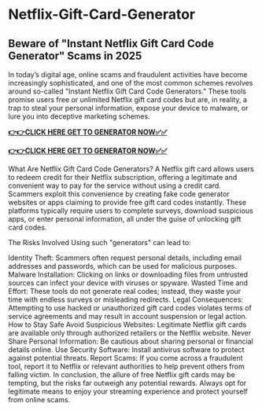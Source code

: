 # Netflix-Gift-Card-Generator

## Beware of "Instant Netflix Gift Card Code Generator" Scams in 2025

In today’s digital age, online scams and fraudulent activities have become increasingly sophisticated, and one of the most common schemes revolves around so-called "Instant Netflix Gift Card Code Generators." These tools promise users free or unlimited Netflix gift card codes but are, in reality, a trap to steal your personal information, expose your device to malware, or lure you into deceptive marketing schemes.

[**👉👉CLICK HERE GET TO GENERATOR NOW✅✅**](https://free24.raj-solution.com/netflix-gift-card/)

[**👉👉CLICK HERE GET TO GENERATOR NOW✅✅**](https://free24.raj-solution.com/netflix-gift-card/)

What Are Netflix Gift Card Code Generators?
A Netflix gift card allows users to redeem credit for their Netflix subscription, offering a legitimate and convenient way to pay for the service without using a credit card. Scammers exploit this convenience by creating fake code generator websites or apps claiming to provide free gift card codes instantly. These platforms typically require users to complete surveys, download suspicious apps, or enter personal information, all under the guise of unlocking gift card codes.

The Risks Involved
Using such "generators" can lead to:

Identity Theft: Scammers often request personal details, including email addresses and passwords, which can be used for malicious purposes.
Malware Installation: Clicking on links or downloading files from untrusted sources can infect your device with viruses or spyware.
Wasted Time and Effort: These tools do not generate real codes; instead, they waste your time with endless surveys or misleading redirects.
Legal Consequences: Attempting to use hacked or unauthorized gift card codes violates terms of service agreements and may result in account suspension or legal action.
How to Stay Safe
Avoid Suspicious Websites: Legitimate Netflix gift cards are available only through authorized retailers or the Netflix website.
Never Share Personal Information: Be cautious about sharing personal or financial details online.
Use Security Software: Install antivirus software to protect against potential threats.
Report Scams: If you come across a fraudulent tool, report it to Netflix or relevant authorities to help prevent others from falling victim.
In conclusion, the allure of free Netflix gift cards may be tempting, but the risks far outweigh any potential rewards. Always opt for legitimate means to enjoy your streaming experience and protect yourself from online scams.
